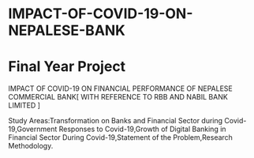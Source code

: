 # IMPACT-OF-COVID-19-ON-NEPALESE-BANK
# Final Year Project

IMPACT OF COVID-19 ON FINANCIAL PERFORMANCE OF NEPALESE COMMERCIAL BANK[ WITH REFERENCE TO RBB AND NABIL BANK LIMITED ]

Study Areas:Transformation on Banks and Financial Sector during Covid-19,Government Responses to Covid-19,Growth of
Digital Banking in Financial Sector During Covid-19,Statement of the Problem,Research Methodology.

